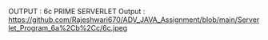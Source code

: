OUTPUT :
6c PRIME SERVERLET  Output : https://github.com/Rajeshwari670/ADV_JAVA_Assignment/blob/main/Serverlet_Program_6a%2Cb%2Cc/6c.jpeg

